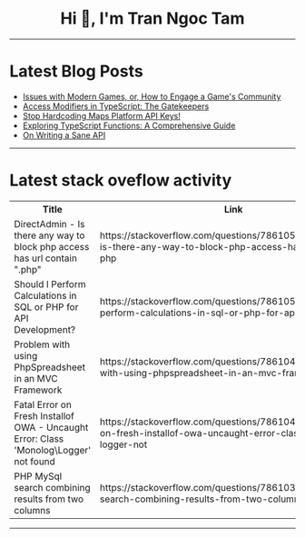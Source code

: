 <h1 align="center">Hi 👋, I'm Tran Ngoc Tam</h1>

---

# Latest Blog Posts 
<!-- BLOG-POST-LIST:START -->
- [Issues with Modern Games, or, How to Engage a Game&#39;s Community](https://dev.to/chigbeef_77/issues-with-modern-games-or-how-to-engage-a-games-community-1ic5)
- [Access Modifiers in TypeScript: The Gatekeepers](https://dev.to/nahidulislam/access-modifiers-in-typescript-the-gatekeepers-50i)
- [Stop Hardcoding Maps Platform API Keys!](https://dev.to/bamnet/stop-hardcoding-maps-platform-api-keys-5c2n)
- [Exploring TypeScript Functions: A Comprehensive Guide](https://dev.to/hasancse/exploring-typescript-functions-a-comprehensive-guide-3hii)
- [On Writing a Sane API](https://dev.to/jackmacwindows/on-writing-a-sane-api-4enm)
<!-- BLOG-POST-LIST:END -->

---

# Latest stack oveflow activity
<table>
  <tr><th>Title</th><th>Link</th></tr>
  <!-- STACKOVERFLOW:START --><tr><td>DirectAdmin - Is there any way to block php access has url contain &quot;.php&quot;</td><td>https://stackoverflow.com/questions/78610517/directadmin-is-there-any-way-to-block-php-access-has-url-contain-php</td></tr><tr><td>Should I Perform Calculations in SQL or PHP for API Development?</td><td>https://stackoverflow.com/questions/78610513/should-i-perform-calculations-in-sql-or-php-for-api-development</td></tr><tr><td>Problem with using PhpSpreadsheet in an MVC Framework</td><td>https://stackoverflow.com/questions/78610490/problem-with-using-phpspreadsheet-in-an-mvc-framework</td></tr><tr><td>Fatal Error on Fresh Installof OWA - Uncaught Error: Class &#39;Monolog\Logger&#39; not found</td><td>https://stackoverflow.com/questions/78610401/fatal-error-on-fresh-installof-owa-uncaught-error-class-monolog-logger-not</td></tr><tr><td>PHP MySql search combining results from two columns</td><td>https://stackoverflow.com/questions/78610357/php-mysql-search-combining-results-from-two-columns</td></tr><!-- STACKOVERFLOW:END -->
</table>

---


